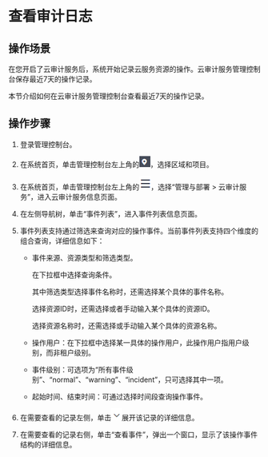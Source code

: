 # 查看审计日志<a name="dc_04_0702"></a>

## 操作场景<a name="section9897383"></a>

在您开启了云审计服务后，系统开始记录云服务资源的操作。云审计服务管理控制台保存最近7天的操作记录。

本节介绍如何在云审计服务管理控制台查看最近7天的操作记录。

## 操作步骤<a name="section21967589"></a>

1.  登录管理控制台。
2.  在系统首页，单击管理控制台左上角的![](figures/zh-cn_image_0262075528.png)，选择区域和项目。
3.  在系统首页，单击管理控制台左上角的![](figures/zh-cn_image_0262075529.png)，选择“管理与部署 \> 云审计服务”，进入云审计服务信息页面。
4.  在左侧导航树，单击“事件列表”，进入事件列表信息页面。
5.  事件列表支持通过筛选来查询对应的操作事件。当前事件列表支持四个维度的组合查询，详细信息如下：
    -   事件来源、资源类型和筛选类型。

        在下拉框中选择查询条件。

        其中筛选类型选择事件名称时，还需选择某个具体的事件名称。

        选择资源ID时，还需选择或者手动输入某个具体的资源ID。

        选择资源名称时，还需选择或手动输入某个具体的资源名称。

    -   操作用户：在下拉框中选择某一具体的操作用户，此操作用户指用户级别，而非租户级别。
    -   事件级别：可选项为“所有事件级别”、“normal”、“warning”、“incident”，只可选择其中一项。
    -   起始时间、结束时间：可通过选择时间段查询操作事件。

6.  在需要查看的记录左侧，单击![](figures/向下箭头图标.png)展开该记录的详细信息。
7.  在需要查看的记录右侧，单击“查看事件”，弹出一个窗口，显示了该操作事件结构的详细信息。

